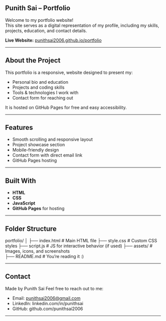 ## Punith Sai – Portfolio

Welcome to my portfolio website!  
This site serves as a digital representation of my profile, including my skills, projects, education, and contact details.

**Live Website:** [punithsai2006.github.io/portfolio](https://punithsai2006.github.io/portfolio/)

---

##  About the Project

This portfolio is a responsive, website designed to present my:

- Personal bio and education
- Projects and coding skills
- Tools & technologies I work with
- Contact form for reaching out

It is hosted on GitHub Pages for free and easy accessibility.

---

##  Features

-  Smooth scrolling and responsive layout
-  Project showcase section
-  Mobile-friendly design
-  Contact form with direct email link
-  GitHub Pages hosting

---

##  Built With

- **HTML**
- **CSS**
- **JavaScript**
- **GitHub Pages** for hosting

---

## Folder Structure

portfolio/
│
├── index.html           # Main HTML file
├── style.css            # Custom CSS styles
├── script.js            # JS for interactive behavior (if used)
├── assets/              # Images, icons, and screenshots  
├── README.md            # You’re reading it :)

---

## Contact
Made by Punith Sai
Feel free to reach out to me:

-  Email: punithsai2006@gmail.com
-  LinkedIn: linkedin.com/in/punithsai 
-  GitHub: github.com/punithsai2006

---
